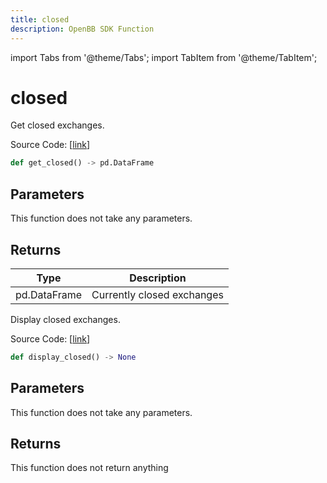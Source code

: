 ```yaml
---
title: closed
description: OpenBB SDK Function
---
```


import Tabs from '@theme/Tabs';
import TabItem from '@theme/TabItem';

# closed

<Tabs>
<TabItem value="model" label="Model" default>

Get closed exchanges.

Source Code: [[link](https://github.com/OpenBB-finance/OpenBBTerminal/tree/main/openbb_terminal/stocks/tradinghours/bursa_model.py#L76)]

```python
def get_closed() -> pd.DataFrame
```
## Parameters

This function does not take any parameters.

## Returns

| Type | Description |
| ---- | ----------- |
| pd.DataFrame | Currently closed exchanges |



</TabItem>
<TabItem value="view" label="View">

Display closed exchanges.

Source Code: [[link](https://github.com/OpenBB-finance/OpenBBTerminal/tree/main/openbb_terminal/stocks/tradinghours/bursa_view.py#L64)]

```python
def display_closed() -> None
```
## Parameters

This function does not take any parameters.

## Returns

This function does not return anything



</TabItem>
</Tabs>